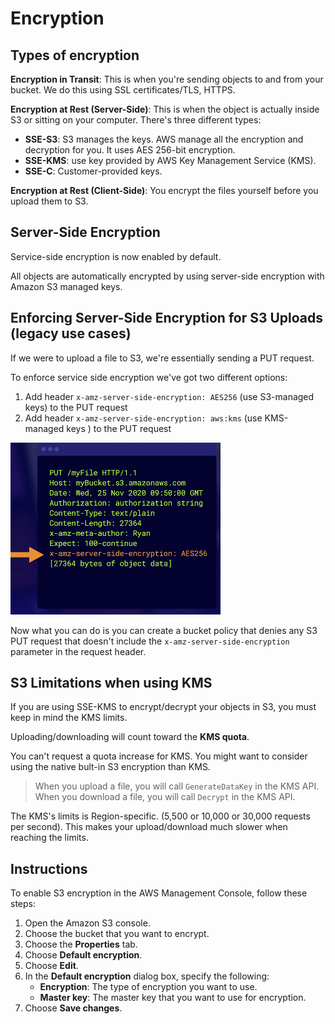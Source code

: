 # Encryption

## Types of encryption

**Encryption in Transit**: This is when you're sending objects to and from your bucket. We do this using SSL certificates/TLS, HTTPS.

**Encryption at Rest (Server-Side)**: This is when the object is actually inside S3
or sitting on your computer. There's three different types:
- **SSE-S3**: S3 manages the keys. AWS manage all the encryption and decryption for you. It uses AES 256-bit encryption.
- **SSE-KMS**: use key provided by AWS Key Management Service (KMS).
- **SSE-C**: Customer-provided keys.

**Encryption at Rest (Client-Side)**: You encrypt the files yourself before you upload them to S3.


## Server-Side Encryption

Service-side encryption is now enabled by default.

All objects are automatically encrypted
by using server-side encryption with Amazon S3 managed keys.


## Enforcing Server-Side Encryption for S3 Uploads (legacy use cases)

If we were to upload a file to S3, we're essentially sending a PUT request.

To enforce service side encryption we've got two different options:
1. Add header `x-amz-server-side-encryption: AES256` (use S3-managed keys) to the PUT request
2. Add header `x-amz-server-side-encryption: aws:kms` (use KMS-managed keys ) to the PUT request

![](./images/enc-param.png)

Now what you can do is you can create a bucket policy
that denies any S3 PUT request
that doesn't include the `x-amz-server-side-encryption`
parameter in the request header.


## S3 Limitations when using KMS

If you are using SSE-KMS to encrypt/decrypt your objects in S3, you must keep in mind the KMS limits.

Uploading/downloading will count toward the **KMS quota**.

You can't request a quota increase for KMS. You might want to consider using the native bult-in S3 encryption than KMS.

> When you upload a file, you will call `GenerateDataKey` in the KMS API. When you download a file, you will call `Decrypt` in the KMS API.

The KMS's limits is Region-specific. (5,500 or 10,000 or 30,000 requests per second). This makes your upload/download much slower when reaching the limits.


## Instructions

To enable S3 encryption in the AWS Management Console, follow these steps:

1. Open the Amazon S3 console.
2. Choose the bucket that you want to encrypt.
3. Choose the **Properties** tab.
4. Choose **Default encryption**.
5. Choose **Edit**.
6. In the **Default encryption** dialog box, specify the following:
    - **Encryption**: The type of encryption you want to use.
    - **Master key**: The master key that you want to use for encryption.
7. Choose **Save changes**.
